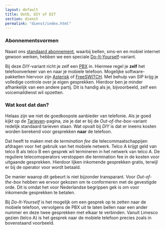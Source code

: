 ```yaml
---
layout: default
title: Ootb, DIY of DIT
section: dienst
permalink: "dienst/index.html"
---
```

### Abonnementsvormen

Naast ons [standaard abonnement](/dienst/out-of-the-box.html), waarbij bellen,
sms-en en mobiel internet gewoon werken, hebben we een speciale
[Do-It-Yourself](/dienst/do-it-yourself.html)-variant.

Bij deze <em>DIY</em>-variant richt je zelf een
[PBX](http://nl.wikipedia.org/wiki/PABX) in. Hiermee regel je
<strong>zelf</strong> het telefoonverkeer van en naar je mobiele telefoon.
Mogelijke software-pakketten hiervoor zijn [Asterisk](http://www.asterisk.org/) of
[FreeSWITCH](http://www.freeswitch.org/). Met behulp van SIP krijg je volledige
controle over je eigen gesprekken. Hierdoor ben je minder afhankelijk van een
andere partij. Dit is handig als je, bijvoorbeeld, zelf een voicemaildienst wil
opzetten.

### Wat kost dat dan?

Helaas zijn we niet de goedkoopste aanbieder van telefonie. Als je goed kijkt op
de [Tarieven](/dienst/tarieven.html)-pagina, zie je dat er bij de
<em>Out-of-the-box</em>-variant redelijk standaard tarieven staan. Wat opvalt
bij <em>DIY</em> is dat er ineens kosten worden berekend voor gesprekken
<strong>naar</strong> de telefoon.

Dat heeft te maken met de <em>termination fee</em> die telecommaatschappijen
afdragen voor het gebruik van het mobiele netwerk. Telco A krijgt geld van
telco B als telco B een gesprek wil termineren in het netwerk van telco A. De
reguliere telecomoperators verstoppen die termination fee in de kosten voor
uitgaande gesprekken. Hierdoor lijken inkomende gesprekken gratis, terwijl er
bij de operator voor wordt betaald.

De manier waarop dit gebeurt is niet bijzonder transparant. Voor
<em>Out-of-the-box</em> hebben we ervoor gekozen om te conformeren met de
gevestigde orde. Dit is omdat het voor Nederlandse begrippen gek is om voor
inkomende gesprekken te betalen.

Bij <em>Do-It-Yourself</em> is het mogelijk om een gesprek op te zetten naar de
mobiele telefoon, vervolgens de PBX uit te laten bellen naar een ander nummer en
deze twee gesprekken met elkaar te verbinden. Vanuit Limesco gezien (telco A) is
het gesprek naar de mobiele telefoon precies zoals in bovenstaand voorbeeld.
